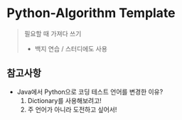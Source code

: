 # Python-Algorithm Template
> 필요할 때 가져다 쓰기
> - 백지 연습 / 스터디에도 사용

## 참고사항
- Java에서 Python으로 코딩 테스트 언어를 변경한 이유?
    1. Dictionary를 사용해보려고!
    2. 주 언어가 아니라 도전하고 싶어서!